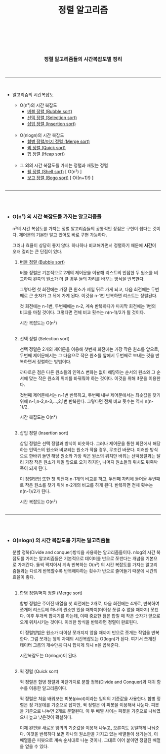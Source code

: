 # <center> **정렬 알고리즘** </center>  </br></br>
</br>

### <center>  정렬 알고리즘들의 시간복잡도별 정리 </center>
</br>

---

</br>

 - 알고리즘의 시간복잡도</br>

	* O(n²)의 시간 복잡도
		- [버블 정렬 (Bubble sort)](https://github.com/kornma99/Sorting-Algorithms/blob/main/BubbleSort.py)
    	- [선택 정렬 (Selection sort)](https://github.com/kornma99/Sorting-Algorithms/blob/main/InsertionSort.py)
		- [삽입 정렬 (Insertion sort)](https://github.com/kornma99/Sorting-Algorithms/blob/main/InsertionSort.py)
</br></br>  
    * O(nlogn)의 시간 복잡도
        - [합병 정렬/머지 정렬 (Merge sort)](https://github.com/kornma99/Sorting-Algorithms/blob/main/MergeSort.py)
        - [퀵 정렬 (Quick sort)](https://github.com/kornma99/Sorting-Algorithms/blob/main/QuickSort.py)
        - [힙 정렬 (Heap sort)](https://github.com/kornma99/Sorting-Algorithms/blob/main/HeapSort.py)
</br></br> 
    * 그 외의 시간 복잡도를 가지는 정렬과 재밌는 정렬
        - [쉘 정렬 (Shell sort)](https://github.com/kornma99/Sorting-Algorithms/blob/main/ShellSort.py) [ O(n²) ]
        - [보고 정렬 (Bogo sort)](https://github.com/kornma99/Sorting-Algorithms/blob/main/BogoSort.py) [ O((n+1)!) ]
</br></br>

---

</br></br>


- ###  O(n²) 의 시간 복잡도를 가지는 알고리즘들
  
    n²의 시간 복잡도를 가지는 정렬 알고리즘들의 공통적인 장점은 구현이 쉽다는 것이다. 제어문의 기본만 알고 있어도 바로 구현 가능하다.

    그러나 효율이 상당히 좋지 않다. 하나하나 비교해가면서 정렬하기 때문에 **시간**이 오래 걸리는 큰 단점이 있다.

  1. [버블 정렬 (Bubble sort)](https://github.com/kornma99/Sorting-Algorithms/blob/main/BubbleSort.py)

        버블 정렬은 기본적으로 2개의 제어문을 이용해 리스트의 인접한 두 원소를 비교하여 왼쪽의 원소가 더 클 경우 둘의 자리를 바꾸는 방식을 반복한다.

        그렇다면 첫 회전에는 가장 큰 원소가 제일 뒤로 가게 되고, 다음 회전에는 두번째로 큰 숫자가 그 뒤에 가게 된다. 이것을 n-1번 반복하면 리스트는 정렬된다.

        첫 회전에는 n-1번, 두번째에는 n-2, 계속 반복하다가 마지막 회전에는 1번의 비교를 마칠 것이다.
        그렇다면 전체 비교 횟수는 n(n-1)/2가 될 것이다. 
        
        시간 복잡도는 O(n²)</br></br>

  2. 선택 정렬 (Selection sort)
        
        선택 정렬은 2개의 제어문을 이용해 첫번째 회전에는 가장 작은 원소를 앞으로, 두번째 제어문에서는 그 다음으로 작은 원소를 앞에서 두번째로 보내는 것을 반복하면서 정렬하는 방법이다.

        까다로운 점은 다른 원소들의 인덱스 변화는 없이 해당하는 순서의 원소와 그 순서에 맞는 작은 원소의 위치를 바꿔줘야 하는 것이다. 이것을 위해 if문을 이용한다.

        첫번째 제어문에서는 n-1번 반복하고, 두번째 내부 제어문에서는 최솟값을 찾기 위해 n-1,n-2,n-3,...,2,1번 반복한다.
        그렇다면 전체 비교 횟수는 역시 n(n-1)/2.

        시간 복잡도는 O(n²)</br></br>
  
  3. 삽입 정렬 (Insertion sort)
        
        삽입 정렬은 선택 정렬과 방식이 비슷하다. 그러나 제어문을 통한 회전에서 해당하는 인덱스의 원소와 비교되는 원소가 작을 경우, 무조건 바꾼다. 이러한 방식으로 한바퀴 돌면 해당 원소와 가장 작은 원소의 위치만 바뀌는 선택정렬과는 달리 가장 작은 원소가 제일 앞으로 오기 하지만, 나머지 원소들의 위치도 뒤죽박죽이 되게 된다.

        이 정렬방법 또한 첫 회전때 n-1개의 비교를 하고, 두번째 자리에 들어올 두번째로 작은 원소를 찾기 위해 n-2개의 비교를 하게 된다. 반복하면 전체 횟수는n(n-1)/2가 된다.

        시간 복잡도는 O(n²)</br></br>
---
</br></br>
- ###  O(nlogn) 의 시간 복잡도를 가지는 알고리즘들

    분할 정복(Divide and conquer)방식을 사용하는 알고리즘들이다.
    nlog의 시간 복잡도를 가지는 알고리즘들은 기본적으로 데이터를 반으로 쪼갠다는 개념을 기본으로 가져간다. 둘씩 짝지어서 계속 반복하는 O(n²) 의 시간 복잡도를 가지는 알고리즘들과는 다르게 반복할수록 반복해야하는 횟수가 반으로 줄어들기 때문에 시간의 효율이 좋다. 
</br></br>

  1. 합병 정렬/머지 정렬 (Merge sort)

        합병 정렬은 주어진 배열을 첫 회전에는 2개로, 다음 회전에는 4개로, 반복하여 쪼개어 리스트에 하나의 원소만 있을 때까지(더이상 쪼갤 수 없을 때까지) 쪼갠다.
        이후 두개씩 합치기를 하는데, 이때 중요한 점은 합칠 때 작은 숫자가 앞으로 오게 위치시키는 것이다. 이러한 방식을 반복하면 정렬이 완료된다.

        이 정렬방법은 원소가 더이상 쪼개지지 않을 때까지 반으로 쪼개는 작업을 반복한다. 그럼 쪼개는 행위 자체의 시간복잡도는 O(logn)가 된다. 여기서 쪼개진 데이터 그룹의 개수만큼 다시 합치게 되니 n을 곱해준다.
        
        시간복잡도는 O(nlogn)이 된다. 
</br></br>


    2.  퀵 정렬 (Quick sort)
        
        퀵 정렬은 합병 정렬과 마찬가지로 분할 정복(Divide and Conquer)과 재귀 함수를 이용한 알고리즘이다.

        퀵 정렬은 처음 배워보는 피봇(pivot)이라는 임의의 기준값을 사용한다. 합병 정렬은 정 가운데를 기준으로 잡지만, 퀵 정렬은 이 피봇을 이용해서 나눈다.
        피봇을 기준으로 나누면 2개로 분할된다. 이 두 배열 사이는 피봇을 기준으로 나뉘였으니 높고 낮은것이 확실하다.

        이제 왼편을 새로운 임의의 기준값을 이용해 나누고, 오른쪽도 동일하게 나눠준다. 이것을 반복하다 보면 하나의 원소만을 가지고 있는 배열들이 생기는데, 이 배열들은 피봇으로 계속 순서대로 나눈 것이니, 그대로 이어 붙이면 정렬된 배열을 얻을 수 있다.